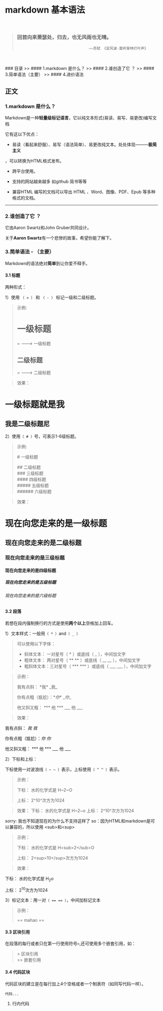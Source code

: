 # markdown 基本语法
<br>

> ### 回首向来萧瑟处，归去，也无风雨也无晴。
>                                      ——苏轼 《定风波·莫听穿林打叶声》
<br>
<br>
### 目录
>> #### 1.markdown 是什么？
>> #### 2.谁创造了它 ？
>> #### 3.简单语法（主要）
>> #### 4.进价语法

## 正文

### 1.markdown 是什么？
Markdown是一种**轻量级标记语言**，它以纯文本形式(易读、易写、易更改)编写文档

它有这以下优点：

* 易读（看起来舒服）、易写（语法简单）、易更改纯文本。处处体现———**极简主义**

，可以转换为HTML格式发布。

* 跨平台使用。

* 支持的网站越来越多 如github 简书等等

*  兼容HTML 编写的文档可以导出 HTML 、Word、图像、PDF、Epub 等多种格式的文档。

*******

### 2.谁创造了它 ？

它由Aaron Swartz和John Gruber共同设计。

关于**Aaron Swartz**有一个悲惨的故事，希望你能了解下。

### 3.简单语法 - （主要）

Markdown的语法绝对**简单**到让你爱不释手。

#### 3.1 标题
两种形式：

1）使用 `（ = ）` 和 `（ - ）` 标记一级和二级标题。

>示例:
>
> 一级标题
> =
> = ---> 一级标题
>
> 二级标题
> -
> = ---> 二级标题

> 效果：

一级标题就是我
=

我是二级标题尼
-

2）使用`（ # ）`号，可表示1-6级标题。

>示例:
>
> \# 一级标题
>
> \## 二级标题   
> \### 三级标题   
> \#### 四级标题   
> \##### 五级标题   
> \###### 六级标题  

> 效果：

# 现在向您走来的是一级标题
## 现在向您走来的是二级标题
### 现在向您走来的是三级标题
#### 现在向您走来的是四级标题
##### 现在向您走来的是五级标题
###### 现在向您走来的是六级标题

#### 3.2 段落
若想在段内强制换行的方式是使用**两个以上**空格加上回车。

1）文本样式：一般用`（ * ）`and`（ _ ）`

> 可以使用以下字体：
>
> * 斜体文本：  一对星号（ * ）或底线（ _ ），中间加文字
> * 粗体文本：  两对星号（ ** ** ）或底线（ __ __ ），中间加文字
> * 粗斜体文本：三对星号（ *** *** ）或底线（ ___ ___ ），中间加文字

> 示例：
>
>  我有点斜： \*我*  \_我_
>
>  你有点粗（尴尬）：\**你**  \__你__
>
>  他又斜又粗： \*** 他 ***  \___ 他 ___

>效果：

我有点斜： *我* _我_

你有点粗（尴尬）：*你* _你_

他又斜又粗： *** 他 *** ___ 他 ___

2）下标和上标：

下标使用一对波浪线`（ ~ ~ ）`表示，上标使用`（ ^ ^ ）`表示。
> 示例：
>
> 下标： 水的化学式是 H~2~O
>
> 上标： 2^10^次方为1024

>效果：
下标： 水的化学式是 H~2~o
上标： 2^10^次方为1024

sorry: 我也不知道现在的为什么不支持这样了
so：因为HTML和markdown是可以兼容的，所以使用 \<sub>和\<sup>

> 示例：
>
> 下标： 水的化学式是 H\<sub>2\</sub>O
>
> 上标： 2\<sup>10\</sup>次方为1024

>效果：

下标： 水的化学式是 H<sub>2</sub>o

上标： 2<sup>10</sup>次方为1024

3）标记文本：用一对`（ == == ）`，中间加标记文本

> 示例：
> 
> == mahao ==
#### 3.3 区块引用
在段落的每行或者只在第一行使用符号`>`,还可使用多个嵌套引用，如：
> \> 区块引用  
> \>> 嵌套引用  

#### 3.4 代码区块
代码区块的建立是在每行加上4个空格或者一个制表符（如同写代码一样）。

    代码...

1. 行内代码 
